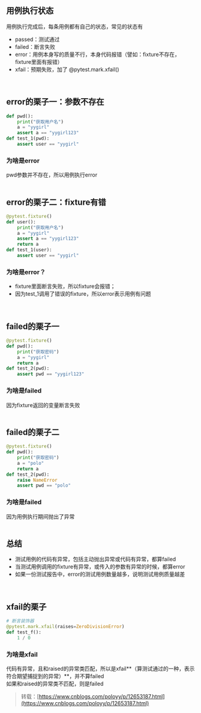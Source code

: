 
## 用例执行状态
用例执行完成后，每条用例都有自己的状态，常见的状态有

- passed：测试通过
- failed：断言失败
- error：用例本身写的质量不行，本身代码报错（譬如：fixture不存在，fixture里面有报错）
- xfail：预期失败，加了 @pytest.mark.xfail()

 

## error的栗子一：参数不存在

```python
def pwd():
    print("获取用户名")
    a = "yygirl"
    assert a == "yygirl123"
def test_1(pwd):
    assert user == "yygirl"
```

### 为啥是error
pwd参数并不存在，所以用例执行error  
 

## error的栗子二：fixture有错

```python
@pytest.fixture()
def user():
    print("获取用户名")
    a = "yygirl"
    assert a == "yygirl123"
    return a
def test_1(user):
    assert user == "yygirl"
```

### 为啥是error？

- fixture里面断言失败，所以fixture会报错；
- 因为test_1调用了错误的fixture，所以error表示用例有问题

 

## failed的栗子一

```python
@pytest.fixture()
def pwd():
    print("获取密码")
    a = "yygirl"
    return a
def test_2(pwd):
    assert pwd == "yygirl123"
```

### 为啥是failed
因为fixture返回的变量断言失败  
 

## failed的栗子二

```python
@pytest.fixture()
def pwd():
    print("获取密码")
    a = "polo"
    return a
def test_2(pwd):
    raise NameError
    assert pwd == "polo"
```

### 为啥是failed
因为用例执行期间抛出了异常  
 

## 总结

- 测试用例的代码有异常，包括主动抛出异常或代码有异常，都算failed
- 当测试用例调用的fixture有异常，或传入的参数有异常的时候，都算error
- 如果一份测试报告中，error的测试用例数量越多，说明测试用例质量越差

 

## xfail的栗子

```python
# 断言装饰器
@pytest.mark.xfail(raises=ZeroDivisionError)
def test_f():
    1 / 0
```

### 为啥是xfail
代码有异常，且和raised的异常类匹配，所以是xfail**（算测试通过的一种，表示符合期望捕捉到的异常）**，并不算failed  
如果和raised的异常类不匹配，则是failed

> 转载：[https://www.cnblogs.com/poloyy/p/12653187.html](https://www.cnblogs.com/poloyy/p/12653187.html)

